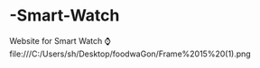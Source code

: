 # -Smart-Watch
Website for Smart Watch ⌚
file:///C:/Users/sh/Desktop/foodwaGon/Frame%2015%20(1).png
